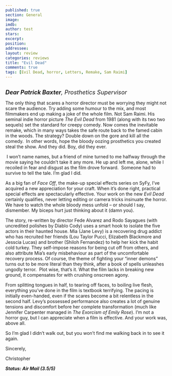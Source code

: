 ```yaml
---
published: true
section: General
image: 
imdb: 
author: test 
stars: 
excerpt: 
position: 
addressee: 
layout: review
categories: reviews
title: "Evil Dead"
comments: true
tags: [Evil Dead, horror, Letters, Remake, Sam Raimi]
---
```

<div><p><span class="full-image-block ssNonEditable"><span><a href="/letters/2013/4/5/evil-dead.html"><img src="http://static.squarespace.com/static/5005f6bcc4aa41161b33e89e/5329cf1fe4b07c068ebf74de/5329cf1fe4b07c068ebf780c/1365179349667/Evil%20Dead.jpg" alt="" /></a></span></span></p>
<p><em><span style="font-size:130%;"><strong>Dear Patrick Baxter</strong>, Prosthetics Supervisor</span></em></p>
<p>The only thing that scares a horror director must be worrying they might not scare the audience. Try adding some humour to the mix, and most filmmakers end up making a joke of the whole film. Not Sam Raimi. His seminal indie horror picture <em>The Evil Dead</em> from 1981 (along with its two two sequels) set the standard for creepy comedy. Now comes the inevitable remake, which in many ways takes the safe route back to the famed cabin in the woods. The strategy? Double down on the gore and kill all the comedy. &nbsp;In other words, hope the bloody oozing prosthetics you created steal the show. And they did. Boy, did they ever.</p>
<p>&nbsp;I won&rsquo;t name names, but a friend of mine turned to me halfway through the movie saying he couldn&rsquo;t take it any more. He up and left me, alone, while I recoiled in fear and disgust as the film drove forward.&nbsp; Someone had to survive to tell the tale. I&rsquo;m glad I did.</p>
<p>As a big fan of <em>Face Off</em>, the make-up special effects series on SyFy, I&rsquo;ve acquired a new appreciation for your craft. When it&rsquo;s done right, practical special effects are spectacularly effective. Your work on the new <em>Evil Dead</em> certainly qualifies, never letting editing or camera tricks insinuate the horror. We have to watch the whole bloody mess unfold &ndash; or should I say, dismember. My biceps hurt just thinking about it (damn you).</p>
<p>The story, re-written by director Fede Alvarez and Rodo Sayagues (with uncredited polishes by Diablo Cody) uses a smart hook to isolate the five actors in their haunted house. Mia (Jane Levy) is a recovering drug addict who has recruited her friends (Lou Taylor Pucci, Elizabeth Blackmore and Jesscia Lucas) and brother (Shiloh Fernandez) to help her kick the habit cold turkey. They self-impose reasons for being cut off from others, and also attribute Mia&rsquo;s early misbehaviour as part of the uncomfortable recovery process. Of course, the theme of fighting your &ldquo;inner demons&rdquo; turns out to be more literal than they think, after a book of spells unleashes ungodly terror.&nbsp; Plot wise, that&rsquo;s it. What the film lacks in breaking new ground, it compensates for with crushing onscreen agony.</p>
<p>From splitting tongues in half, to tearing off faces, to boiling live flesh, everything you&rsquo;ve done in the film is textbook terrifying. The pacing is initially even-handed, even if the scares become a bit relentless in the second half. Levy&rsquo;s possessed performance also creates a lot of genuine tensions and discomfort before her complete transformation (much like Jennifer Carpenter managed in <em>The Exorcism of Emily Rose</em>). I&rsquo;m not a horror guy, but I can appreciate when a film is effective. And your work was, above all.</p>
<p>So I&rsquo;m glad I didn&rsquo;t walk out, but you won&rsquo;t find me walking back in to see it again.</p>
<p>Sincerely,</p>
<p>Christopher</p>
<p><strong><em>Status: Air Mail (3.5/5)</em></strong></p></div>
